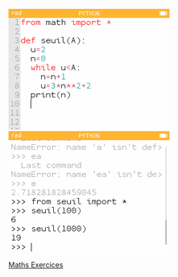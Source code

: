 ![Programme](Exercies_10_10_2023_1.png)
![Résultat](Exercies_10_10_2023_2.png)

[Maths Exercices](Maths_Exercices.md)
